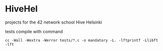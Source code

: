 # HiveHel
projects for the 42 network school Hive Helsinki

tests compile with command 
```
cc -Wall -Wextra -Werror tests/*.c -o mandatory -L. -lftprintf -Llibft -lft
```
